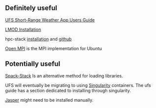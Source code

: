 ## Definitely useful

[UFS Short-Range Weather App Users Guide](https://ufs-srweather-app.readthedocs.io/en/develop/)

[LMOD Installation](https://lmod.readthedocs.io/en/latest/030_installing.html)

hpc-stack [installation](https://hpc-stack.readthedocs.io/en/latest/hpc-intro.html) and [github](https://github.com/NOAA-EMC/hpc-stack)

[Open MPI](https://docs.open-mpi.org/en/v5.0.x/installing-open-mpi/quickstart.html) is the MPI implementation for Ubuntu

## Potentially useful

[Spack-Stack](https://github.com/NOAA-EMC/spack-stack) Is an alternative method for loading libraries.

UFS will eventually be migrating to using [Singularity](https://docs.sylabs.io/guides/3.2/user-guide/installation.html) containers. The ufs guide has a section dedicated to installing through singularity.

[Jasper](https://github.com/jasper-software/jasper) might need to be installed manually.

